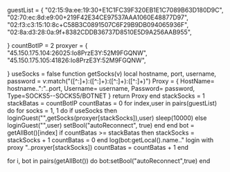 guestList = {
"02:15:9a:ee:19:30+E1C1FC39F320EB1E1C7089B63D180D9C",
"02:70:ec:8d:e9:00+219F42E34CE97537AAA1060E48877D97",
"02:f3:c3:15:10:8c+C58B3C0891507C6F29B9DB094065936F",
"02:8a:d3:28:0a:9f+8382CDDB36737D8510E5D9A256AAB955",

}
countBotIP = 2
proxyer =  {
    "45.150.175.104:26025:Io8PrzE3Y:52M9FGQNW",
    "45.150.175.105:41826:Io8PrzE3Y:52M9FGQNW",

}
useSocks = false
function getSocks(v)
    local hostname, port, username, password = v:match("([^:]+):([^:]+):([^:]+):([^:]+)")
    Proxy = {
        HostName= hostname..":"..port,
        Username= username,
        Password= password,
        Type=SOCKS5--SOCKS5/BOTNET
    }
    return Proxy
end
stackSocks = 1
stackBatas = countBotIP
countBatas = 0
for index,user in pairs(guestList) do
    for socks = 1, 1 do
        if useSocks then
        loginGuest("",getSocks(proxyer[stackSocks]),user)
        sleep(10000)
        else
        loginGuest("",user)
		setBool("autoReconnect", true)
        end
    end
    bot = getAllBot()[index]
    if countBatas >= stackBatas then
        stackSocks = stackSocks + 1
        countBatas = 0
    end
    log(bot:getLocal().name.." login with proxy "..proxyer[stackSocks])
    countBatas = countBatas + 1
end

for i, bot in pairs(getAllBot()) do
bot:setBool("autoReconnect",true)
end
